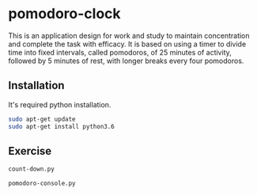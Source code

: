 # pomodoro-clock

This is an application design for work and study to maintain concentration and complete the task with efficacy.
It is based on using a timer to divide time into fixed intervals, called pomodoros, of 25 minutes of activity, followed by 5 minutes of rest, with longer breaks every four pomodoros.

## Installation

It's required python installation.

```bash
sudo apt-get update
sudo apt-get install python3.6
```
## Exercise

```bash
count-down.py
```


```bash
pomodoro-console.py
```